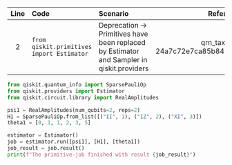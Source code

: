| Line | Code | Scenario | Reference | Artifact | Refactoring |
| :--: | :--- | :------- | :-------: | :------- | :---------- |
| 2 | `from qiskit.primitives import Estimator` | Deprecation -> Primitives have been replaced by Estimator and Sampler in qiskit.providers | qrn_tax_ddbb-24a7c72e7ca85b8488274e99443e0979 | qiskit.primitives | `from qiskit.providers import Estimator` |

```python
from qiskit.quantum_info import SparsePauliOp
from qiskit.providers import Estimator
from qiskit.circuit.library import RealAmplitudes

psi1 = RealAmplitudes(num_qubits=2, reps=2)
H1 = SparsePauliOp.from_list([("II", 1), ("IZ", 2), ("XI", 3)])
theta1 = [0, 1, 1, 2, 3, 5]

estimator = Estimator()
job = estimator.run([psi1], [H1], [theta1])
job_result = job.result()
print(f"The primitive-job finished with result {job_result}")
```